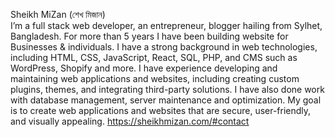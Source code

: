 Sheikh MiZan (শেখ মিজান)  <br> 
I’m a full stack web developer, an entrepreneur, blogger hailing from Sylhet, Bangladesh. For more than 5 years I have been building website for Businesses & individuals. I have a strong background in web technologies, including HTML, CSS, JavaScript, React, SQL, PHP, and CMS such as WordPress, Shopify and more. I have experience developing and maintaining web applications and websites, including creating custom plugins, themes, and integrating third-party solutions. I have also done work with database management, server maintenance and optimization. My goal is to create web applications and websites that are secure, user-friendly, and visually appealing.
https://sheikhmizan.com/#contact
